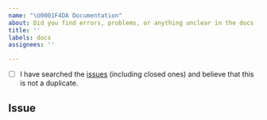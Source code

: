 ```yaml
---
name: "\U0001F4DA Documentation"
about: Did you find errors, problems, or anything unclear in the docs (https://docs.getpelican.com/)?
title: ''
labels: docs
assignees: ''

---
```


<!--
  Hi there! Thank you for discovering and submitting an issue with our documentation.

  Before you submit this, let’s make sure of a few things.
  Please make sure the following boxes are ticked if they are correct.
  If not, please try and fulfill them first.
-->

<!-- Checked checkbox should look like this: [x] -->
- [ ] I have searched the [issues](https://github.com/getpelican/pelican/issues?q=is%3Aissue) (including closed ones) and believe that this is not a duplicate.

## Issue
<!-- Now feel free to write your issue, but please be descriptive! Thanks again 🙌 ❤️ -->
